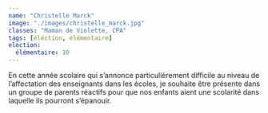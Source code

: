 ```yaml
---
name: "Christelle Marck"
image: "./images/christelle_marck.jpg"
classes: "Maman de Violette, CPA"
tags: [éléction, élémentaire]
election:
  élémentaire: 10
---
```


En cette année scolaire qui s’annonce particulièrement difficile au niveau de l’affectation des enseignants dans les écoles, je souhaite être présente dans un groupe de parents réactifs pour que nos enfants aient une scolarité dans laquelle ils pourront s’épanouir.

